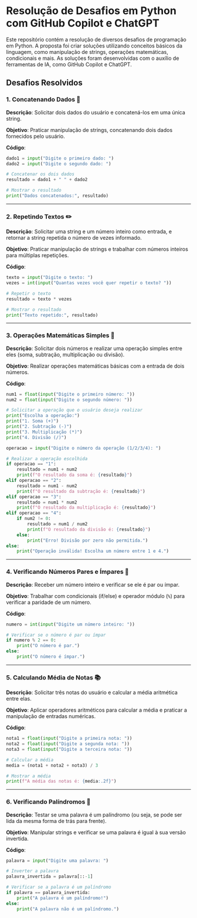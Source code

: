 # Resolução de Desafios em Python com GitHub Copilot e ChatGPT

Este repositório contém a resolução de diversos desafios de programação em Python. A proposta foi criar soluções utilizando conceitos básicos da linguagem, como manipulação de strings, operações matemáticas, condicionais e mais. As soluções foram desenvolvidas com o auxílio de ferramentas de IA, como GitHub Copilot e ChatGPT.

## Desafios Resolvidos

### 1. **Concatenando Dados 🐾**

**Descrição**: Solicitar dois dados do usuário e concatená-los em uma única string.

**Objetivo**: Praticar manipulação de strings, concatenando dois dados fornecidos pelo usuário.

**Código**:
```python
dado1 = input("Digite o primeiro dado: ")
dado2 = input("Digite o segundo dado: ")

# Concatenar os dois dados
resultado = dado1 + " " + dado2

# Mostrar o resultado
print("Dados concatenados:", resultado)
```

---

### 2. **Repetindo Textos ✏️**

**Descrição**: Solicitar uma string e um número inteiro como entrada, e retornar a string repetida o número de vezes informado.

**Objetivo**: Praticar manipulação de strings e trabalhar com números inteiros para múltiplas repetições.

**Código**:
```python
texto = input("Digite o texto: ")
vezes = int(input("Quantas vezes você quer repetir o texto? "))

# Repetir o texto
resultado = texto * vezes

# Mostrar o resultado
print("Texto repetido:", resultado)
```

---

### 3. **Operações Matemáticas Simples 📐**

**Descrição**: Solicitar dois números e realizar uma operação simples entre eles (soma, subtração, multiplicação ou divisão).

**Objetivo**: Realizar operações matemáticas básicas com a entrada de dois números.

**Código**:
```python
num1 = float(input("Digite o primeiro número: "))
num2 = float(input("Digite o segundo número: "))

# Solicitar a operação que o usuário deseja realizar
print("Escolha a operação:")
print("1. Soma (+)")
print("2. Subtração (-)")
print("3. Multiplicação (*)")
print("4. Divisão (/)")

operacao = input("Digite o número da operação (1/2/3/4): ")

# Realizar a operação escolhida
if operacao == "1":
    resultado = num1 + num2
    print(f"O resultado da soma é: {resultado}")
elif operacao == "2":
    resultado = num1 - num2
    print(f"O resultado da subtração é: {resultado}")
elif operacao == "3":
    resultado = num1 * num2
    print(f"O resultado da multiplicação é: {resultado}")
elif operacao == "4":
    if num2 != 0:
        resultado = num1 / num2
        print(f"O resultado da divisão é: {resultado}")
    else:
        print("Erro! Divisão por zero não permitida.")
else:
    print("Operação inválida! Escolha um número entre 1 e 4.")
```

---

### 4. **Verificando Números Pares e Ímpares 🧮**

**Descrição**: Receber um número inteiro e verificar se ele é par ou ímpar.

**Objetivo**: Trabalhar com condicionais (if/else) e operador módulo (`%`) para verificar a paridade de um número.

**Código**:
```python
numero = int(input("Digite um número inteiro: "))

# Verificar se o número é par ou ímpar
if numero % 2 == 0:
    print("O número é par.")
else:
    print("O número é ímpar.")
```

---

### 5. **Calculando Média de Notas 📚**

**Descrição**: Solicitar três notas do usuário e calcular a média aritmética entre elas.

**Objetivo**: Aplicar operadores aritméticos para calcular a média e praticar a manipulação de entradas numéricas.

**Código**:
```python
nota1 = float(input("Digite a primeira nota: "))
nota2 = float(input("Digite a segunda nota: "))
nota3 = float(input("Digite a terceira nota: "))

# Calcular a média
media = (nota1 + nota2 + nota3) / 3

# Mostrar a média
print(f"A média das notas é: {media:.2f}")
```

---

### 6. **Verificando Palíndromos 🔄**

**Descrição**: Testar se uma palavra é um palíndromo (ou seja, se pode ser lida da mesma forma de trás para frente).

**Objetivo**: Manipular strings e verificar se uma palavra é igual à sua versão invertida.

**Código**:
```python
palavra = input("Digite uma palavra: ")

# Inverter a palavra
palavra_invertida = palavra[::-1]

# Verificar se a palavra é um palíndromo
if palavra == palavra_invertida:
    print("A palavra é um palíndromo!")
else:
    print("A palavra não é um palíndromo.")
```
